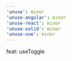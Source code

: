 ```yaml
---
'unuse': minor
'unuse-angular': minor
'unuse-react': minor
'unuse-solid': minor
'unuse-vue': minor
---
```


feat: useToggle
